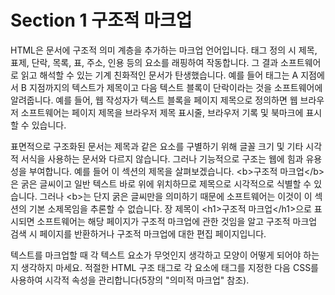 # Section 1 구조적 마크업

HTML은 문서에 구조적 의미 계층을 추가하는 마크업 언어입니다. 태그 정의 시 제목, 표제, 단락, 목록, 표, 주소, 인용 등의 요소를 래핑하여 작동합니다. 그 결과 소프트웨어로 읽고 해석할 수 있는 기계 친화적인 문서가 탄생했습니다. 예를 들어 태그는 A 지점에서 B 지점까지의 텍스트가 제목이고 다음 텍스트 블록이 단락이라는 것을 소프트웨어에 알려줍니다. 예를 들어, 웹 작성자가 텍스트 블록을 페이지 제목으로 정의하면 웹 브라우저 소프트웨어는 페이지 제목을 브라우저 제목 표시줄, 브라우저 기록 및 북마크에 표시할 수 있습니다.

표면적으로 구조화된 문서는 제목과 같은 요소를 구별하기 위해 글꼴 크기 및 기타 시각적 서식을 사용하는 문서와 다르지 않습니다. 그러나 기능적으로 구조는 웹에 힘과 유용성을 부여합니다. 예를 들어 이 섹션의 제목을 살펴보겠습니다. \<b\>구조적 마크업\</b\>은 굵은 글씨이고 일반 텍스트 바로 위에 위치하므로 제목으로 시각적으로 식별할 수 있습니다. 그러나 \<b\>는 단지 굵은 글씨만을 의미하기 때문에 소프트웨어는 이것이 이 섹션의 기본 소제목임을 추론할 수 없습니다. 장 제목이 \<h1\>구조적 마크업\</h1\>으로 표시되면 소프트웨어는 해당 페이지가 구조적 마크업에 관한 것임을 알고 구조적 마크업 검색 시 페이지를 반환하거나 구조적 마크업에 대한 편집 페이지입니다.

텍스트를 마크업할 때 각 텍스트 요소가 무엇인지 생각하고 모양이 어떻게 되어야 하는지 생각하지 마세요. 적절한 HTML 구조 태그로 각 요소에 태그를 지정한 다음 CSS를 사용하여 시각적 속성을 관리합니다(5장의 "의미적 마크업" 참조).
